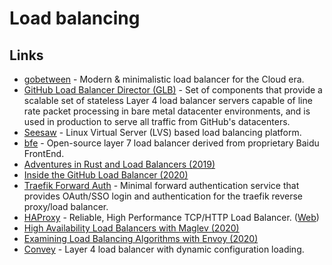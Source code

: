# Load balancing

## Links

* [gobetween](https://github.com/yyyar/gobetween) - Modern & minimalistic load balancer for the Сloud era.
* [GitHub Load Balancer Director \(GLB\)](https://github.com/github/glb-director) - Set of components that provide a scalable set of stateless Layer 4 load balancer servers capable of line rate packet processing in bare metal datacenter environments, and is used in production to serve all traffic from GitHub's datacenters.
* [Seesaw](https://github.com/google/seesaw) - Linux Virtual Server \(LVS\) based load balancing platform.
* [bfe](https://github.com/baidu/bfe) - Open-source layer 7 load balancer derived from proprietary Baidu FrontEnd.
* [Adventures in Rust and Load Balancers \(2019\)](https://medium.com/@bparli/adventures-in-rust-and-load-balancers-73a0bc61a192)
* [Inside the GitHub Load Balancer \(2020\)](https://www.haproxy.com/user-spotlight-series/inside-the-github-load-balancer/)
* [Traefik Forward Auth](https://github.com/thomseddon/traefik-forward-auth) - Minimal forward authentication service that provides OAuth/SSO login and authentication for the traefik reverse proxy/load balancer.
* [HAProxy](https://github.com/haproxy/haproxy) - Reliable, High Performance TCP/HTTP Load Balancer. \([Web](http://www.haproxy.org/)\)
* [High Availability Load Balancers with Maglev \(2020\)](https://blog.cloudflare.com/high-availability-load-balancers-with-maglev/)
* [Examining Load Balancing Algorithms with Envoy \(2020\)](https://blog.envoyproxy.io/examining-load-balancing-algorithms-with-envoy-1be643ea121c)
* [Convey](https://github.com/bparli/convey) - Layer 4 load balancer with dynamic configuration loading.

